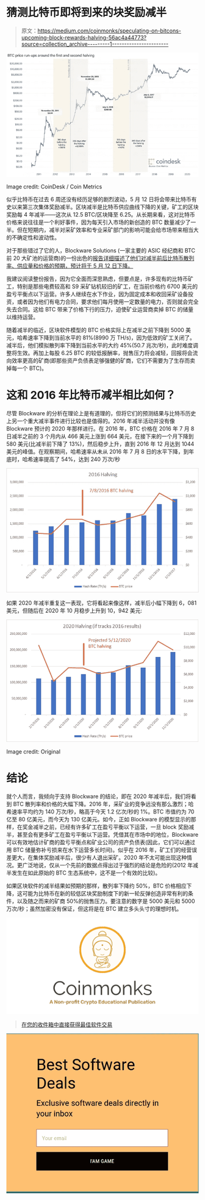 # 猜测比特币即将到来的块奖励减半

> 原文：<https://medium.com/coinmonks/speculating-on-bitcons-upcoming-block-rewards-halving-56ac4a44773?source=collection_archive---------1----------------------->

![](img/9d4fbb7150698517405b2ad9b2441f4c.png)

Image credit: CoinDesk / Coin Metrics

似乎比特币在过去 6 周还没有经历足够的剧烈波动，5 月 12 日将会带来比特币有史以来第三次集体奖励减半。区块减半是比特币供应曲线下降的关键，矿工的区块奖励每 4 年减半——这次从 12.5 BTC/区块降至 6.25。从长期来看，这对比特币价格来说往往是一个利好事件，因为每天引入市场的新创造的 BTC 数量减少了一半。但在短期内，减半对采矿效率和专业采矿部门的影响可能会给市场带来相当大的不确定性和波动性。

对于那些错过了它的人，Blockware Solutions (一家主要的 ASIC 经纪商和 BTC 前 20 大矿池的运营商)的一份出色的[报告详细描述了他们对减半前后比特币散列率、供应量和价格的预期，预计将于 5 月 12 日下降。](https://www.blockwaresolutions.com/research-and-publications/2020-halving-analysis)

我建议阅读整份报告，因为它全面而深思熟虑，但要点是，许多现有的比特币矿工，特别是那些电费较高和 S9 采矿钻机较旧的矿工，在当前价格约 6700 美元的盈亏平衡点以下运营。许多人继续在水下作业，因为固定成本和收回采矿设备投资，或者因为他们有电力合同，要求他们每月使用一定数量的电力，否则就会完全失去合同。这给 BTC 带来了价格下行的压力，迫使矿业运营商卖掉 BTC 的储量以维持运营。

随着减半的临近，区块软件模型的 BTC 价格实际上在减半之前下降到 5000 美元，哈希速率下降到当前水平的 81%(8990 万 TH/s)，因为低效的矿工关闭了。减半后，他们模拟散列率下降到当前水平的大约 45%(50.7 兆次/秒)，此时难度调整将生效。再加上每股 6.25 BTC 的较低报酬率，抛售压力将会减轻，回报将会流向效率更高的矿商(即那些资产负债表足够强健的矿商，它们不需要为了生存而卖掉每一个 BTC)。

# 这和 2016 年比特币减半相比如何？

尽管 Blockware 的分析在理论上是有道理的，但将它们的预测结果与比特币历史上另一个重大减半事件进行比较也是值得的。2016 年减半活动并没有像 Blockware 预计的 2020 年那样进行。在 2016 年，BTC 价格在 2016 年 7 月 8 日减半之前的 3 个月内从 466 美元上涨到 664 美元，在接下来的一个月下降到 580 美元(比减半前下降了 13%)，然后稳步上升，直到 2016 年 12 月达到 1044 美元的峰值。在观察期间，哈希速率从未从 2016 年 7 月 8 日的水平下降，到年底时，哈希速率提高了 54%，达到 240 万次/秒

![](img/6ab2aa21a8e13d5ad3e49bc677dc5341.png)

如果 2020 年减半重复这一表现，它将看起来像这样，减半后小幅下降到 6，081 美元，但随后在 2020 年 10 月稳步上升到 10，942 美元:

![](img/9752b043e9d0be06928df23e5070117e.png)

Image credit: Original

# 结论

就个人而言，我倾向于支持 Blockware 的结论，即在 2020 年减半后，我们将看到 BTC 散列率和价格的大幅下降。2016 年，采矿业的竞争远没有那么激烈；哈希速率平均约为 140 万次/秒，略高于今天 1.2 亿次/秒的 1%。BTC 市值约为 70 亿至 80 亿美元，而今天为 130 亿美元。如今，正如 Blockware 的模型显示的那样，在奖金减半之前，已经有许多矿工在盈亏平衡以下运营，一旦 block 奖励减半，甚至会有更多矿工在盈亏平衡以下运营。凭借其在市场中的地位，Blockware 可以有效地估计矿商的盈亏平衡点和矿业公司的资产负债表(因此，它们可以通过用 BTC 储量弥补亏损来在水下运营多长时间)。似乎在 2016 年，矿工们的经营误差更大，在集体奖励减半后，很少有人退出采矿。2020 年不太可能出现这种情况。更广泛地说，仅从一个先前的数据点得出过于强烈的结论是危险的(2012 年减半发生在如此原始的 BTC 生态系统中，这不是一个有效的比较)。

如果区块软件的减半结果如预期的那样，散列率下降约 50%，BTC 价格相应下降，这可能为比特币在新的较低区块奖励制度下的新一轮反弹创造非常有利的条件，以及随之而来的矿商 50%的抛售压力。要注意的数字是 5000 美元和 5000 万次/秒；虽然加密没有保证，但这将是在 BTC 建立多头头寸的理想时机。

[![](img/e9dbce386c4f90837b5db529a4c87766.png)](https://coincodecap.com)

> [在您的收件箱中直接获得最佳软件交易](https://coincodecap.com/?utm_source=coinmonks)

[![](img/7c0b3dfdcbfea594cc0ae7d4f9bf6fcb.png)](https://coincodecap.com/?utm_source=coinmonks)
